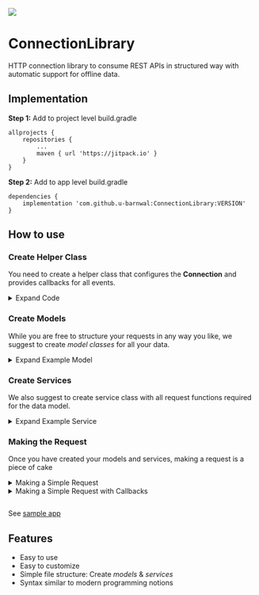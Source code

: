 [![](https://jitpack.io/v/u-barnwal/ConnectionLibrary.svg)](https://jitpack.io/#u-barnwal/ConnectionLibrary)
# ConnectionLibrary
HTTP connection library to consume REST APIs in structured way with automatic support for offline data.

## Implementation
**Step 1:** Add to project level build.gradle

    allprojects {
		repositories {
			...
			maven { url 'https://jitpack.io' }
		}
	}

**Step 2:** Add to app level build.gradle

	dependencies {
	    implementation 'com.github.u-barnwal:ConnectionLibrary:VERSION'
	}

## How to use

### Create Helper Class
You need to create a helper class that configures the **Connection** and provides callbacks for all events.
<details>
  <summary>Expand Code</summary>
  
```kotlin
import android.content.Context
import com.isolpro.library.connection.Connection

class CHelper<T>(private val ctx: Context, private val classType: Class<T>) : Connection<T>() {
	override var config: Config = Config("API_BASE_ENDPOINT")

	override fun getContext(): Context {
		return ctx;
	}

	override fun showLoader() {
		TODO("Write your function for showing loader")
	}

	override fun hideLoader() {
		TODO("Write your function for hiding loader")
	}

	override fun handleOnRequestCreated(endpoint: String, data: Any?) {
		TODO("Access the request endpoint and data")
	}

	override fun handleOnResponseReceived(data: String?) {
		TODO("This is triggered everytime your receive a response, implement your logger")
	}

	override fun handleOnNoResponseError() {
		TODO("Handle when nothing is received as response")
	}

	override fun handleOnOfflineDataUnsupported() {
		TODO("Handle when the request made, doesn't store offline data")
	}

	override fun handleOnOfflineDataUnavailable() {
		TODO("Handle when the request made, store offline data but doesn't have anything cache yet")
	}

	override fun handleOnError(e: Exception) {
		TODO("Handle all other errors")
	}

	override fun getClassType(): Class<T> {
		return classType;
	}
}
```
</details>

### Create Models
While you are free to structure your requests in any way you like, we suggest to create **model* classes* for all your data.

<details>
  <summary>Expand Example Model</summary>
  
```kotlin
class Post {
	val userId: Number = 0;
	val id: Number = 0;
	val title: String = "";
	val body: String = "";
}
```
</details>



### Create Services
We also suggest to create service class with all request functions required for the data model.

<details>
  <summary>Expand Example Service</summary>

```kotlin
object PostService {

	fun getPosts(ctx: Context): Connection<Post> {
		return ConnectionHelper(ctx, Post::class.java)
			.endpoint("/posts")
			.loader(false)
	}

	fun createPost(ctx: Context, post: Post): Connection<Post> {
		return ConnectionHelper(ctx, Post::class.java)
			.payload(post)
			.endpoint("/posts")
			.loader(false)
	}

}
```
</details>

### Making the Request
Once you have created your models and services, making a request is a piece of cake

<details>
  <summary>Making a Simple Request</summary>

```kotlin
PostService.getPosts(this)
  .post()
```
</details>

<details>
  <summary>Making a Simple Request with Callbacks</summary>

```kotlin
PostService.getPosts(this)
  .post()
```
</details>


```kotlin
```

See [sample app]("./app/src/main")

## Features

 - Easy to use
 - Easy to customize
 - Simple file structure: Create *models* & *services*
 - Syntax similar to modern programming notions